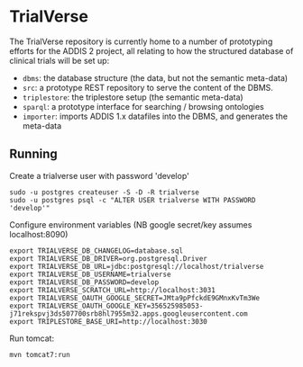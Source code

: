 TrialVerse
==========

The TrialVerse repository is currently home to a number of prototyping efforts
for the ADDIS 2 project, all relating to how the structured database of
clinical trials will be set up:

 - `dbms`: the database structure (the data, but not the semantic meta-data)
 - `src`: a prototype REST repository to serve the content of the DBMS.
 - `triplestore`: the triplestore setup (the semantic meta-data)
 - `sparql`: a prototype interface for searching / browsing ontologies
 - `importer`: imports ADDIS 1.x datafiles into the DBMS, and generates the
   meta-data

Running
-------

Create a trialverse user with password 'develop'

	sudo -u postgres createuser -S -D -R trialverse
	sudo -u postgres psql -c "ALTER USER trialverse WITH PASSWORD 'develop'"

Configure environment variables (NB google secret/key assumes localhost:8090)

    export TRIALVERSE_DB_CHANGELOG=database.sql
    export TRIALVERSE_DB_DRIVER=org.postgresql.Driver
    export TRIALVERSE_DB_URL=jdbc:postgresql://localhost/trialverse
    export TRIALVERSE_DB_USERNAME=trialverse
    export TRIALVERSE_DB_PASSWORD=develop
    export TRIALVERSE_SCRATCH_URL=http://localhost:3031
    export TRIALVERSE_OAUTH_GOOGLE_SECRET=JMta9pPfckdE9GMnxKvTm3We
    export TRIALVERSE_OAUTH_GOOGLE_KEY=356525985053-j71rekspvj3ds507700srb8hl7955m32.apps.googleusercontent.com
    export TRIPLESTORE_BASE_URI=http://localhost:3030


Run tomcat:

    mvn tomcat7:run
